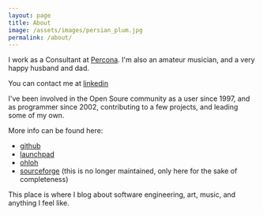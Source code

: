 ```yaml
---
layout: page
title: About
image: /assets/images/persian_plum.jpg
permalink: /about/
---
```


I work as a Consultant at [Percona](http://percona.com).
I'm also an amateur musician, and a very happy husband and dad.

You can contact me at [linkedin](http://www.linkedin.com/in/fipar)

I've been involved in the Open Soure community as a user since 1997,
and as programmer since 2002, contributing to a few projects, and leading some of my own.

More info can be found here: 

* [github](http://github.com/fipar)
* [launchpad](https://launchpad.net/~fipar)
* [ohloh](http://www.ohloh.net/accounts/nandix)
* [sourceforge](http://sourceforge.net/users/fipar/) (this is no
  longer maintained, only here for the sake of completeness)

This place is where I blog about software engineering, art, music, and anything I feel like.
